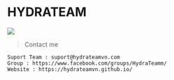 # HYDRATEAM
<img src="https://i.imgur.com/f73hWEZ.png"/>

>Contact me

```
Suport Team : suport@hydrateamvn.com
Group : https://www.facebook.com/groups/HydraTeamm/
Website : https://hydrateamvn.github.io/
```

